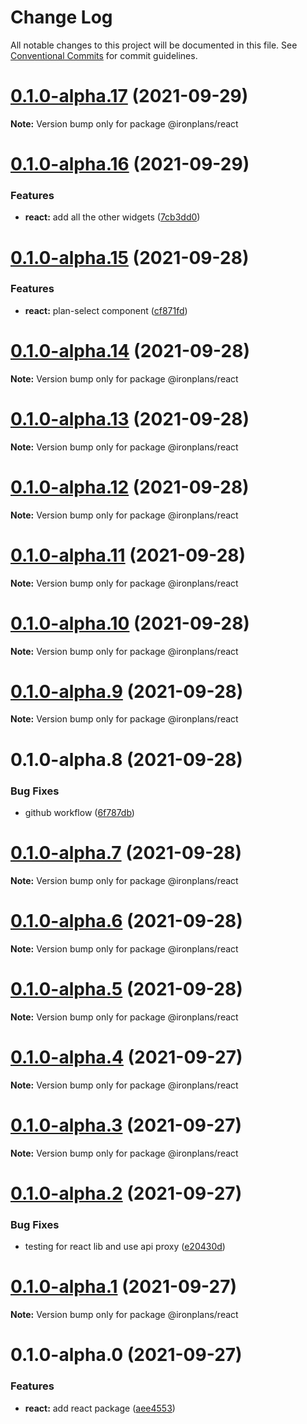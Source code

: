 # Change Log

All notable changes to this project will be documented in this file.
See [Conventional Commits](https://conventionalcommits.org) for commit guidelines.

# [0.1.0-alpha.17](https://github.com/ironplans/js/compare/@ironplans/react@0.1.0-alpha.16...@ironplans/react@0.1.0-alpha.17) (2021-09-29)

**Note:** Version bump only for package @ironplans/react

# [0.1.0-alpha.16](https://github.com/ironplans/js/compare/@ironplans/react@0.1.0-alpha.15...@ironplans/react@0.1.0-alpha.16) (2021-09-29)

### Features

- **react:** add all the other widgets ([7cb3dd0](https://github.com/ironplans/js/commit/7cb3dd0cb3e9ca2025ab63213f55e32c465700d2))

# [0.1.0-alpha.15](https://github.com/ironplans/js/compare/@ironplans/react@0.1.0-alpha.14...@ironplans/react@0.1.0-alpha.15) (2021-09-28)

### Features

- **react:** plan-select component ([cf871fd](https://github.com/ironplans/js/commit/cf871fd0e67ef63b2727e67b77bac54e0f9172bc))

# [0.1.0-alpha.14](https://github.com/ironplans/js/compare/@ironplans/react@0.1.0-alpha.13...@ironplans/react@0.1.0-alpha.14) (2021-09-28)

**Note:** Version bump only for package @ironplans/react

# [0.1.0-alpha.13](https://github.com/ironplans/js/compare/@ironplans/react@0.1.0-alpha.12...@ironplans/react@0.1.0-alpha.13) (2021-09-28)

**Note:** Version bump only for package @ironplans/react

# [0.1.0-alpha.12](https://github.com/ironplans/js/compare/@ironplans/react@0.1.0-alpha.11...@ironplans/react@0.1.0-alpha.12) (2021-09-28)

**Note:** Version bump only for package @ironplans/react

# [0.1.0-alpha.11](https://github.com/ironplans/js/compare/@ironplans/react@0.1.0-alpha.10...@ironplans/react@0.1.0-alpha.11) (2021-09-28)

**Note:** Version bump only for package @ironplans/react

# [0.1.0-alpha.10](https://github.com/ironplans/js/compare/@ironplans/react@0.1.0-alpha.9...@ironplans/react@0.1.0-alpha.10) (2021-09-28)

**Note:** Version bump only for package @ironplans/react

# [0.1.0-alpha.9](https://github.com/ironplans/js/compare/@ironplans/react@0.1.0-alpha.8...@ironplans/react@0.1.0-alpha.9) (2021-09-28)

**Note:** Version bump only for package @ironplans/react

# 0.1.0-alpha.8 (2021-09-28)

### Bug Fixes

- github workflow ([6f787db](https://github.com/ironplans/js/commit/6f787db5378a5f1e8c676c06f8b9c529fd7b5ee6))

# [0.1.0-alpha.7](https://github.com/ironplans/js/compare/@ironplans/react@0.1.0-alpha.6...@ironplans/react@0.1.0-alpha.7) (2021-09-28)

**Note:** Version bump only for package @ironplans/react

# [0.1.0-alpha.6](https://github.com/ironplans/js/compare/@ironplans/react@0.1.0-alpha.5...@ironplans/react@0.1.0-alpha.6) (2021-09-28)

**Note:** Version bump only for package @ironplans/react

# [0.1.0-alpha.5](https://github.com/ironplans/js/compare/@ironplans/react@0.1.0-alpha.4...@ironplans/react@0.1.0-alpha.5) (2021-09-28)

**Note:** Version bump only for package @ironplans/react

# [0.1.0-alpha.4](https://github.com/ironplans/js/compare/@ironplans/react@0.1.0-alpha.3...@ironplans/react@0.1.0-alpha.4) (2021-09-27)

**Note:** Version bump only for package @ironplans/react

# [0.1.0-alpha.3](https://github.com/ironplans/js/compare/@ironplans/react@0.1.0-alpha.2...@ironplans/react@0.1.0-alpha.3) (2021-09-27)

**Note:** Version bump only for package @ironplans/react

# [0.1.0-alpha.2](https://github.com/ironplans/js/compare/@ironplans/react@0.1.0-alpha.1...@ironplans/react@0.1.0-alpha.2) (2021-09-27)

### Bug Fixes

- testing for react lib and use api proxy ([e20430d](https://github.com/ironplans/js/commit/e20430dbf0de540c86f6bd4c0a52770d8e877bb7))

# [0.1.0-alpha.1](https://github.com/ironplans/js/compare/@ironplans/react@0.1.0-alpha.0...@ironplans/react@0.1.0-alpha.1) (2021-09-27)

**Note:** Version bump only for package @ironplans/react

# 0.1.0-alpha.0 (2021-09-27)

### Features

- **react:** add react package ([aee4553](https://github.com/ironplans/js/commit/aee4553343e8dac6a2acf61e5265fb4bf04dcda7))
